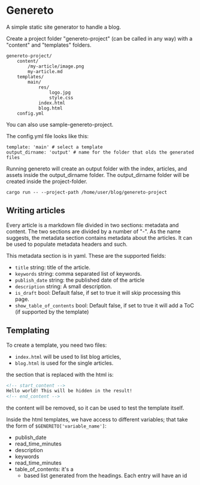# Genereto
A simple static site generator to handle a blog. 

Create a project folder "genereto-project" (can be called in any way) with a "content" and "templates" folders.

```
genereto-project/
    content/
        /my-article/image.png
        my-article.md
    templates/
        main/
            res/
                logo.jpg
                style.css
            index.html
            blog.html
    config.yml
```
You can also use sample-genereto-project.

The config.yml file looks like this:

```
template: 'main' # select a template
output_dirname: 'output' # name for the folder that olds the generated files
```

Running genereto will create an output folder with the index, articles, and assets inside the output_dirname folder.
The output_dirname folder will be created inside the project-folder.

```shell
cargo run -- --project-path /home/user/blog/genereto-project
```

## Writing articles
Every article is a markdown file divided in two sections: metadata and content. The two sections are divided by a number of "-".
As the name suggests, the metadata section contains metadata about the articles. It can be used to populate metadata headers and such.

This metadata section is in yaml. These are the supported fields:

* `title` string: title of the article.
* `keywords` string: comma separated list of keywords.
* `publish_date` string: the published date of the article
* `description` string: A small description.
* `is_draft` bool: Default false, if set to true it will skip processing this page.
* `show_table_of_contents` bool: Default false, if set to true it will add a ToC (if supported by the template)

## Templating
To create a template, you need two files:
* `index.html` will be used to list blog articles,
* `blog.html` is used for the single articles.

the section that is replaced with the html is:
```html
<!-- start_content -->
Hello world! This will be hidden in the result!
<!-- end_content -->
```
the content will be removed, so it can be used to test the template itself.

Inside the html templates, we have access to different variables; that take the form of `$GENERETO['variable_name']`:
* publish_date
* read_time_minutes
* description
* keywords
* read_time_minutes
* table_of_contents: it's a <ul><li> based list generated from the headings. Each entry will have an id 
